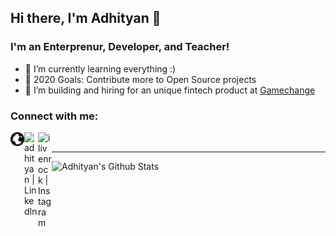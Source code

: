 ## Hi there, I'm Adhityan 👋

### I'm an Enterprenur, Developer, and Teacher!
- 🌱 I’m currently learning everything :)
- 🥅 2020 Goals: Contribute more to Open Source projects
- 🔭 I’m building and hiring for an unique fintech product at [Gamechange][website]

### Connect with me:

[<img align="left" alt="adhityan.com" width="22px" src="https://raw.githubusercontent.com/iconic/open-iconic/master/svg/globe.svg" />][website]
[<img align="left" alt="adhityan | LinkedIn" width="22px" src="https://cdn.jsdelivr.net/npm/simple-icons@v3/icons/linkedin.svg" />][linkedin]
[<img align="left" alt="ilivenrock | Instagram" width="22px" src="https://cdn.jsdelivr.net/npm/simple-icons@v3/icons/instagram.svg" />][instagram]

<br />

---

<img align="left" alt="Adhityan's Github Stats" src="https://github-readme-stats.vercel.app/api?username=adhityan&show_icons=true&hide_border=true&hide=stars" />

[website]: https://adhityan.com
[instagram]: https://instagram.com/ilivenrock
[linkedin]: https://linkedin.com/in/adhityan
[twitter]: https://twitter.com/kvadhityan
